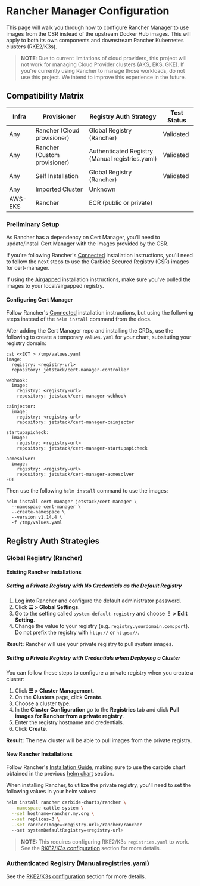 # Rancher Manager Configuration

This page will walk you through how to configure Rancher Manager to use images from the CSR instead of the upstream Docker Hub images. This will apply to both its own components and downstream Rancher Kubernetes clusters (RKE2/K3s).

> **NOTE**: Due to current limitations of cloud providers, this project will not work for managing Cloud Provider clusters (AKS, EKS, GKE). If you're currently using Rancher to manage those workloads, do not use this project. We intend to improve this experience in the future.

## Compatibility Matrix

| Infra   | Provisioner                  | Registry Auth Strategy                          | Test Status |
| ------- | ---------------------------- | ----------------------------------------------- | ----------- |
| Any     | Rancher (Cloud provisioner)  | Global Registry (Rancher)                       | Validated   |
| Any     | Rancher (Custom provisioner) | Authenticated Registry (Manual registries.yaml) | Validated   |
| Any     | Self Installation            | Global Registry (Rancher)                       | Validated   |
| Any     | Imported Cluster             | Unknown                                         |             |
| AWS-EKS | Rancher                      | ECR (public or private)                         |             |

### Preliminary Setup

As Rancher has a dependency on Cert Manager, you'll need to update/install Cert Manager with the images provided by the CSR.

If you're following Rancher's [Connected](https://rancher.com/docs/rancher/v2.6/en/installation/install-rancher-on-k8s/#4-install-cert-manager) installation instructions, you'll need to follow the next steps to use the Carbide Secured Registry (CSR) images for cert-manager.

If using the [Airgapped](https://rancher.com/docs/rancher/v2.6/en/installation/other-installation-methods/air-gap/install-rancher/#1-add-the-cert-manager-repo) installation instructions, make sure you've pulled the images to your local/airgapped registry.

#### Configuring Cert Manager

Follow Rancher's [Connected](https://rancher.com/docs/rancher/v2.6/en/installation/install-rancher-on-k8s/#4-install-cert-manager) installation instructions, but using the following steps instead of the `helm install` command from the docs.

After adding the Cert Manager repo and installing the CRDs, use the following to create a temporary `values.yaml` for your chart, subsituting your registry domain:

```
cat <<EOT > /tmp/values.yaml
image:
  registry: <registry-url>
  repository: jetstack/cert-manager-controller

webhook:
  image:
    registry: <registry-url>
    repository: jetstack/cert-manager-webhook

cainjector:
  image:
    registry: <registry-url>
    repository: jetstack/cert-manager-cainjector

startupapicheck:
  image:
    registry: <registry-url>
    repository: jetstack/cert-manager-startupapicheck

acmesolver:
  image:
    registry: <registry-url>
    repository: jetstack/cert-manager-acmesolver
EOT
```

Then use the following `helm install` command to use the images:

```
helm install cert-manager jetstack/cert-manager \
  --namespace cert-manager \
  --create-namespace \
  --version v1.14.4 \
  -f /tmp/values.yaml
```

## Registry Auth Strategies

### Global Registry (Rancher)

#### Existing Rancher Installations

##### Setting a Private Registry with No Credentials as the Default Registry

1. Log into Rancher and configure the default administrator password.
1. Click **☰ > Global Settings**.
1. Go to the setting called `system-default-registry` and choose **⋮ > Edit Setting**.
1. Change the value to your registry (e.g. `registry.yourdomain.com:port`). Do not prefix the registry with `http://` or `https://`.

**Result:** Rancher will use your private registry to pull system images.

##### Setting a Private Registry with Credentials when Deploying a Cluster

You can follow these steps to configure a private registry when you create a cluster:

1. Click **☰ > Cluster Management**.
1. On the **Clusters** page, click **Create**.
1. Choose a cluster type.
1. In the **Cluster Configuration** go to the **Registries** tab and click **Pull images for Rancher from a private registry**.
1. Enter the registry hostname and credentials.
1. Click **Create**.

**Result:** The new cluster will be able to pull images from the private registry.

#### New Rancher Installations

Follow Rancher's [Installation Guide](https://rancher.com/docs/rancher/v2.5/en/installation/install-rancher-on-k8s), making sure to use the carbide chart obtained in the previous [helm chart](../carbide-charts.md) section.

When installing Rancher, to utilize the private registry, you'll need to set the following values in your helm values:

```bash
helm install rancher carbide-charts/rancher \
  --namespace cattle-system \
  --set hostname=rancher.my.org \
  --set replicas=3 \
  --set rancherImage=<registry-url>/rancher/rancher
  --set systemDefaultRegistry=<registry-url>
```

> **NOTE:** This requires configuring RKE2/K3s `registries.yaml` to work. See the [RKE2/K3s configuration](../configuration/kubernetes.md) section for more details.

###  Authenticated Registry (Manual registries.yaml)

See the [RKE2/K3s configuration](../configuration/kubernetes.md) section for more details.
